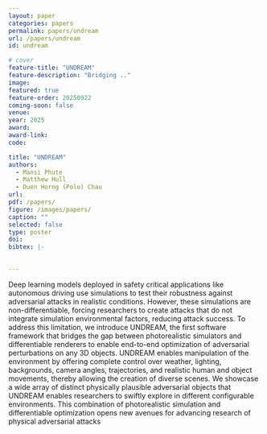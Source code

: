 ```yaml
---
layout: paper
categories: papers
permalink: papers/undream
url: /papers/undream
id: undream

# cover
feature-title: "UNDREAM"
feature-description: "Bridging .."
image: 
featured: true
feature-order: 20250922
coming-soon: false
venue: 
year: 2025
award: 
award-link:
code:

title: "UNDREAM"
authors:
  - Mansi Phute
  - Matthew Hull
  - Duen Horng (Polo) Chau
url: 
pdf: /papers/
figure: /images/papers/
caption: ""
selected: false
type: poster
doi: 
bibtex: |-
  

---
```


Deep learning models deployed in safety critical applications like autonomous driving use simulations to test their robustness against adversarial attacks in realistic conditions. 
However, these simulations are non-differentiable, forcing researchers to create attacks that do not integrate simulation environmental factors, reducing attack success. 
To address this limitation, we introduce UNDREAM, the first software framework that bridges the gap between photorealistic simulators and differentiable renderers to enable end-to-end optimization of adversarial perturbations on any 3D objects.
UNDREAM enables manipulation of the environment by offering complete control over weather, lighting, backgrounds, camera angles, trajectories, and realistic human and object movements, thereby allowing the creation of diverse scenes.
We showcase a wide array of distinct physically plausible adversarial objects that UNDREAM enables researchers to swiftly explore in different configurable environments. 
This combination of photorealistic simulation and differentiable optimization opens new avenues for advancing research of physical adversarial attacks